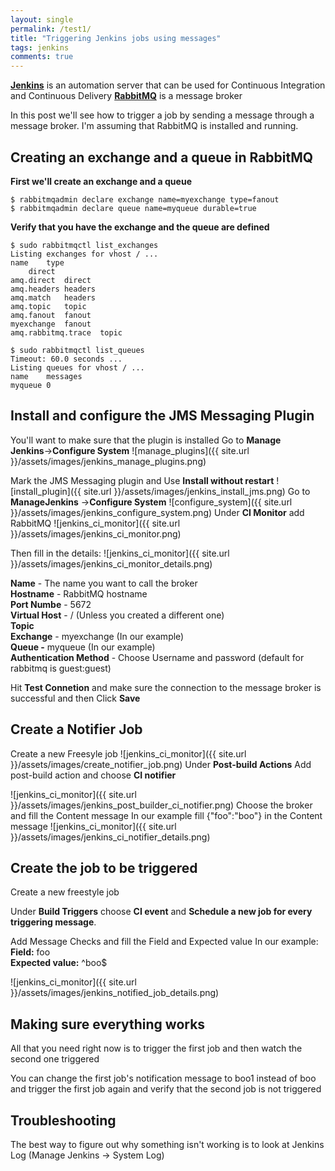 ```yaml
---
layout: single
permalink: /test1/
title: "Triggering Jenkins jobs using messages"
tags: jenkins
comments: true
---
```

[**Jenkins**](https://jenkins.io/) is an automation server that can be used for&nbsp;Continuous Integration and Continuous Delivery
[**RabbitMQ**](https://www.rabbitmq.com/) is a message broker

In this post we'll see how to trigger a job by sending a message through a message broker.
I'm assuming that RabbitMQ is installed and running.
## Creating an exchange and a queue in RabbitMQ
**First we'll create an exchange and a queue**
```
$ rabbitmqadmin declare exchange name=myexchange type=fanout
$ rabbitmqadmin declare queue name=myqueue durable=true
```

**Verify that you have the exchange and the queue are defined**
```
$ sudo rabbitmqctl list_exchanges
Listing exchanges for vhost / ...
name	type
	direct
amq.direct	direct
amq.headers	headers
amq.match	headers
amq.topic	topic
amq.fanout	fanout
myexchange	fanout
amq.rabbitmq.trace	topic

$ sudo rabbitmqctl list_queues
Timeout: 60.0 seconds ...
Listing queues for vhost / ...
name	messages
myqueue	0
```

## Install and configure the JMS Messaging Plugin

You'll want to make sure that the plugin is installed
Go to **Manage Jenkins**→**Configure System**
![manage_plugins]({{ site.url }}/assets/images/jenkins_manage_plugins.png)

Mark the JMS Messaging plugin and Use **Install without restart**
![install_plugin]({{ site.url }}/assets/images/jenkins_install_jms.png)
Go to **ManageJenkins** →**Configure System**
![configure_system]({{ site.url }}/assets/images/jenkins_configure_system.png)
Under **CI Monitor** add RabbitMQ
![jenkins_ci_monitor]({{ site.url }}/assets/images/jenkins_ci_monitor.png)

Then fill in the details:
![jenkins_ci_monitor]({{ site.url }}/assets/images/jenkins_ci_monitor_details.png)

**Name** - The name you want to call the broker  
**Hostname**  - RabbitMQ hostname  
**Port Numbe** - 5672  
**Virtual Host** - /  (Unless you created a different one)  
**Topic**  
**Exchange**  - myexchange  (In our example)  
**Queue -** myqueue (In our example)  
**Authentication Method**  - Choose Username and password (default for rabbitmq is guest:guest)  

Hit **Test Connetion** and make sure the connection to the message broker is successful and then Click **Save**
## Create a Notifier Job
Create a new Freesyle job
![jenkins_ci_monitor]({{ site.url }}/assets/images/create_notifier_job.png)
Under **Post-build Actions** Add post-build action and choose **CI notifier**

![jenkins_ci_monitor]({{ site.url }}/assets/images/jenkins_post_builder_ci_notifier.png)
Choose the broker and fill the Content message
In our example fill {"foo":"boo"} in the Content message
![jenkins_ci_monitor]({{ site.url }}/assets/images/jenkins_ci_notifier_details.png)
## Create the job to be triggered
Create a new freestyle job

Under **Build Triggers** choose **CI event** and **Schedule a new job for every triggering message**.

Add Message Checks and fill the Field and Expected value
In our example:  
**Field:** foo  
**Expected value:** ^boo$  
  
![jenkins_ci_monitor]({{ site.url }}/assets/images/jenkins_notified_job_details.png)

## Making sure everything works
All that you need right now is to trigger the first job and then watch the second one triggered

You can change the first job's notification message to boo1 instead of boo and trigger the first job again and verify that the second job is not triggered

## Troubleshooting
The best way to figure out why something isn't working is to look at Jenkins Log (Manage Jenkins → System Log)
